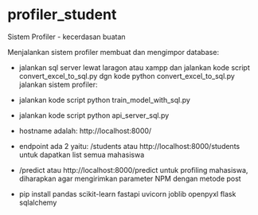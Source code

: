# profiler_student

Sistem Profiler - kecerdasan buatan

Menjalankan sistem profiler
membuat dan mengimpor database:

- jalankan sql server lewat laragon atau xampp dan jalankan kode script convert_excel_to_sql.py dgn kode python convert_excel_to_sql.py
  jalankan sistem profiler:
- jalankan kode script python train_model_with_sql.py
- jalankan kode script python api_server_sql.py

- hostname adalah: http://localhost:8000/
- endpoint ada 2 yaitu: /students atau http://localhost:8000/students untuk dapatkan list semua mahasiswa
- /predict atau http://localhost:8000/predict untuk profiling mahasiswa, diharapkan agar mengirimkan parameter NPM dengan metode post
- pip install pandas scikit-learn fastapi uvicorn joblib openpyxl flask sqlalchemy
